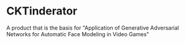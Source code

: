# CKTinderator
A product  that is the basis for "Application of Generative Adversarial Networks for Automatic Face Modeling in Video Games"
